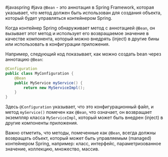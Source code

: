 #javaspring #java 
`@Bean` - это аннотация в Spring Framework, которая указывает, что метод должен быть использован для создания объекта, который будет управляться контейнером Spring. 

Когда контейнер Spring обнаруживает метод с аннотацией `@Bean`, он вызывает этот метод и использует его возвращаемое значение в качестве компонента, который можно внедрять (inject) в другие бины или использовать в конфигурации приложения.

Например, следующий код показывает, как можно создать bean через аннотацию `@Bean`:

```java
@Configuration
public class MyConfiguration {
    @Bean
    public MyService myService() {
        return new MyServiceImpl();
    }
}
```

Здесь `@Configuration` указывает, что это конфигурационный файл, и метод `myService()` помечен как `@Bean`, что означает, он возвращает экземпляр класса `MyServiceImpl`, который может быть внедрен (inject) в другие компоненты приложения. 

Важно отметить, что методы, помеченные как `@Bean`, всегда должны возвращать объект, который может быть управляемым (managed) контейнером Spring, например: класс, интерфейс, параметризованное значение, коллекцию, множество, массив.